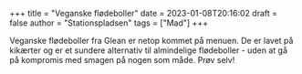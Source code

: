 +++
title = "Veganske flødeboller"
date = 2023-01-08T20:16:02
draft = false
author = "Stationspladsen"
tags = ["Mad"]
+++  
  
Veganske flødeboller fra Glean er netop kommet på menuen. De er lavet på kikærter og er et sundere alternativ til almindelige flødeboller - uden at gå på kompromis med smagen på nogen som måde. Prøv selv!

